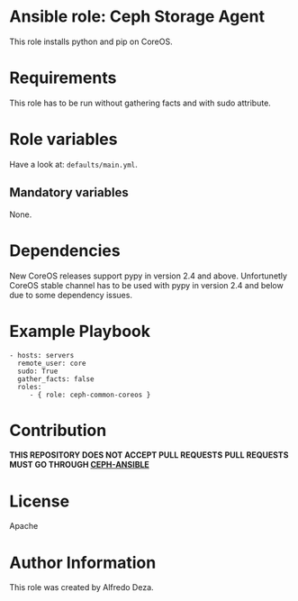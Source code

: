 # Ansible role: Ceph Storage Agent

This role installs python and pip on CoreOS.

# Requirements

This role has to be run without gathering facts and with sudo attribute.

# Role variables

Have a look at: `defaults/main.yml`.

## Mandatory variables

None.

# Dependencies

New CoreOS releases support pypy in version 2.4 and above. Unfortunetly CoreOS stable channel
has to be used with pypy in version 2.4 and below due to some dependency issues.

# Example Playbook

```
- hosts: servers
  remote_user: core
  sudo: True
  gather_facts: false
  roles:
     - { role: ceph-common-coreos }
```

# Contribution

**THIS REPOSITORY DOES NOT ACCEPT PULL REQUESTS**
**PULL REQUESTS MUST GO THROUGH [CEPH-ANSIBLE](https://github.com/ceph/ceph-ansible)**

# License

Apache

# Author Information

This role was created by Alfredo Deza.
